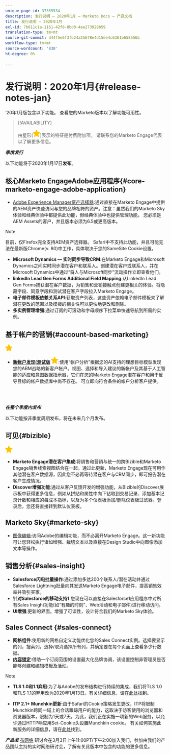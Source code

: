 ```yaml
---
unique-page-id: 37355534
description: 发行说明 — 2020年1月 — Marketo Docs — 产品文档
title: 发行说明 — 2020年1月
exl-id: 7b011c1a-1161-42f8-8bd0-4ee273928b59
translation-type: tm+mt
source-git-commit: d44f5e6f3fb24a25678e4d15ee4c6361b658556b
workflow-type: tm+mt
source-wordcount: '838'
ht-degree: 0%

---
```


# 发行说明：2020年1月{#release-notes-jan}

’20年1月版包含以下功能。 查看您的Marketo版本以了解功能可用性。

>[!AVAILABILITY]
>
>由星形(![(star)](assets/yellow-star.png))表示的特征是付费附加项。 请联系您的Marketo Engage代表以了解更多信息。

**_季度发行_**

以下功能将于2020年1月17日&#x200B;**发布**。

## 核心Marketo EngageAdobe应用程序{#core-marketo-engage-adobe-application}

* [Adobe Experience Manager资产选择器](/help/marketo/product-docs/core-marketo-concepts/miscellaneous/importing-assets-with-adobe-experience-manager.md):通过直接在Marketo Engage中提供的AEM资产快速访问与您的品牌相符的资产。注意：虽然我们的Marketo Sky体验和经典体验中都提供此功能，但经典体验中也提供管理功能。 您必须是AEM Assets的客户，并且版本必须为6.5或更高版本。

>[!NOTE]
>
>目前，仅Firefox完全支持AEM资产选择器。 Safari中不支持此功能，并且可能无法在最新版Chrome(v. 80)中工作，具体取决于您的SameSite Cookie设置。

* **Microsoft Dynamics — 实时同步导致CRM**:在Marketo Engage和Microsoft Dynamics之间实时同步潜在客户和联系人。创建潜在客户或联系人，并在Microsoft Dynamics中通过“将人与Microsoft同步”流动操作立即查看他们。
* **linkedIn Lead Gen Forms Additional Field Mapping**:从LinkedIn Lead Gen Forms捕获潜在客户数据，为销售和营销接触点创建更相关的体验。将隐藏字段、同意字段和测试潜在客户字段拉入Marketo Engage。
* **电子邮件模板依赖关系API**:获取资产列表，这些资产依赖电子邮件模板来了解潜在更改的范围以及模板的相关性可以更快地更改和删除。
* **多实例管理增强**:通过订阅的可滚动和字母顺序下拉菜单快速导航到所需的实例。

## 基于帐户的营销{#account-based-marketing}

![（星号）](assets/yellow-star.png)

* **[新帐户发现(测试版](https://docs.marketo.com/x/WQA6Ag) ![)（星级）](assets/yellow-star.png)**:使用“帐户分析”根据您的AI支持的理想目标模型发现您的ABM战略的新客户帐户。视图、选择和导入建议的新帐户及其基于人工智能的适应和意图数据指示器，它们在您的Marketo Engage潜在客户和用于反导目标的帐户数据库中尚不存在。 可立即向符合条件的帐户分析客户提供。

<br> 

**_在整个季度内发布_**

以下功能按非季度周期发布，将在未来几个月发布。

## 可见{#bizible}

![（星号）](assets/yellow-star.png)

* **Marketo Engage潜在客户集成**:将销售和营销与统一的跨Bizible和Marketo Engage销售线索视图结合在一起。通过此更新，Marketo Engage现在可用作其他潜在客户数据源，因此您不必再等待潜在客户与CRM同步，即可报告潜在客户生成情况。
* **Discover增强功能**:通过从客户反馈开发的增强功能，从Bizible的Discover展示板中获得更多信息，例如从拼贴和属性中向下钻取到交易记录、添加基本记录计数和相应的每成本指标，以及为多个仪表板添加/删除仪表板过滤器。登录后，您还将直接转到默认仪表板。

## Marketo Sky{#marketo-sky}

* [图像编辑](https://experienceleague.adobe.com/docs/marketo/sky/design-studio/marketo-image-editor.html?lang=en#design-studio):访问Adobe的编辑功能，而不必离开Marketo Engage。这一新功能可让您轻松执行诸如增强、裁切文本以及直接在Design Studio中向图像添加文本等操作。

## 销售分析{#sales-insight}

* **Salesforce闪电批量操作**:通过添加多达200个联系人/潜在活动并通过Salesforce Lightning批量向其发送Marketo Engage电子邮件，提高销售效率并吸引买家。
* **针对Salesforce的移动支持1**:您现在可以直接在Salesforce1应用程序中对所有Sales Insight功能(如“有趣的时刻”、Web活动和电子邮件)进行移动访问。
* **UI增强**:更新的界面，增强了可读性，设计符合我们的Marketo Sky体验。

## Sales Connect {#sales-connect}

* **网格组件**:使用新的网格自定义功能优化您的Sales Connect实例。选择要显示的列，搜索列，选择/取消选择所有列，并确定要在每个页面上查看多少行数据。
* **[内容锁定](/help/marketo/product-docs/marketo-sales-connect/admin/content-lockdown.md)**:借助一个订阅范围的设置最大化品牌协调，该设置控制非管理员是否能够创建和编辑模板及活动。

>[!NOTE]
>
>* **TLS 1.0和1.1弃用**:为了与Adobe的发布结构进行持续的集成，我们将TLS 1.0和TLS 1.1的弃用改为2020年1月13日。有关详细信息，请在[此处](https://nation.marketo.com/docs/DOC-7059-tls-10-11-deprecation-faq)找到。
   >
   >
* **ITP 2.1+ Munchkin更新**:由于Safari的Cookie策略发生更改，ITP将限制Munchkin跨同一域上的会话跟踪用户的能力，这取决于访客使用的浏览器和浏览器版本，限制为1天或7天。为此，我们正在实施一项新的Web服务，以允许通过HTTP响应用Set-Cookie头设置Munchkin cookie。 有关如何实施此新服务的详细信息，请在[此处](https://nation.marketo.com/docs/DOC-7351)找到。


**_产品发_** [布网络](https://engage.marketo.com/Jan_Feb_20_Release_Webinar_Registration.html) 研讨会在3月3日上午11:00PT/下午2:00加入我们，参加由我们的产品团队主持的实时网络研讨会，了解有关此版本中包含的功能的更多信息。
